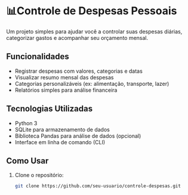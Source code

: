 # 📊Controle de Despesas Pessoais

Um projeto simples para ajudar você a controlar suas despesas diárias, categorizar gastos e acompanhar seu orçamento mensal.

## Funcionalidades

- Registrar despesas com valores, categorias e datas
- Visualizar resumo mensal das despesas
- Categorias personalizáveis (ex: alimentação, transporte, lazer)
- Relatórios simples para análise financeira

## Tecnologias Utilizadas

- Python 3
- SQLite para armazenamento de dados
- Biblioteca Pandas para análise de dados (opcional)
- Interface em linha de comando (CLI)

## Como Usar

1. Clone o repositório:
   ```bash
   git clone https://github.com/seu-usuario/controle-despesas.git
